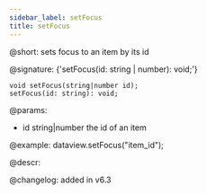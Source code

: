 ```yaml
---
sidebar_label: setFocus
title: setFocus
---          
```


@short: sets focus to an item by its id

@signature: {'setFocus(id: string | number): void;'}

```todoapi
void setFocus(string|number id);
setFocus(id: string): void;
```

@params:
- id	string|number      the id of an item

@example:
dataview.setFocus("item_id");

@descr:

@changelog: added in v6.3

[comment]: # (@related: dataview/manipulating_data.md#setting-focus-on-item)

[comment]: # (@relatedapi: dataview/api/dataview_getfocus_method.md)
